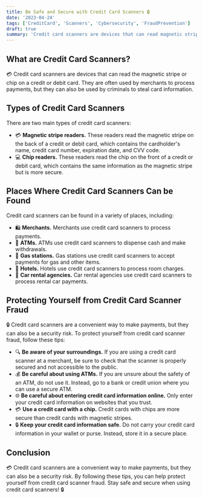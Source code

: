 ```yaml
---
title: Be Safe and Secure with Credit Card Scanners 🔒
date: '2023-04-24'
tags: ['CreditCard', 'Scanners', 'Cybersecurity', 'FraudPrevention']
draft: true
summary: 'Credit card scanners are devices that can read magnetic stripes or chips on credit or debit cards. Learn about the two main types of credit card scanners, where they can be found, and tips for protecting yourself from credit card scanner fraud.'
---
```


## What are Credit Card Scanners?

💳 Credit card scanners are devices that can read the magnetic stripe or chip on
a credit or debit card. They are often used by merchants to process payments,
but they can also be used by criminals to steal card information.

## Types of Credit Card Scanners

There are two main types of credit card scanners:

- 💳 **Magnetic stripe readers.** These readers read the magnetic stripe on the
  back of a credit or debit card, which contains the cardholder's name, credit
  card number, expiration date, and CVV code.
- 💻 **Chip readers.** These readers read the chip on the front of a credit or
  debit card, which contains the same information as the magnetic stripe but is
  more secure.

## Places Where Credit Card Scanners Can be Found

Credit card scanners can be found in a variety of places, including:

- 🛍️ **Merchants.** Merchants use credit card scanners to process payments.
- 🏧 **ATMs.** ATMs use credit card scanners to dispense cash and make
  withdrawals.
- 🚗 **Gas stations.** Gas stations use credit card scanners to accept payments
  for gas and other items.
- 🏨 **Hotels.** Hotels use credit card scanners to process room charges.
- 🚗 **Car rental agencies.** Car rental agencies use credit card scanners to
  process rental car payments.

## Protecting Yourself from Credit Card Scanner Fraud

🔒 Credit card scanners are a convenient way to make payments, but they can also
be a security risk. To protect yourself from credit card scanner fraud, follow
these tips:

- 🔍 **Be aware of your surroundings.** If you are using a credit card scanner
  at a merchant, be sure to check that the scanner is properly secured and not
  accessible to the public.
- 💰 **Be careful about using ATMs.** If you are unsure about the safety of an
  ATM, do not use it. Instead, go to a bank or credit union where you can use a
  secure ATM.
- 🌐 **Be careful about entering credit card information online.** Only enter
  your credit card information on websites that you trust.
- 💳 **Use a credit card with a chip.** Credit cards with chips are more secure
  than credit cards with magnetic stripes.
- 🔒 **Keep your credit card information safe.** Do not carry your credit card
  information in your wallet or purse. Instead, store it in a secure place.

## Conclusion

💳 Credit card scanners are a convenient way to make payments, but they can also
be a security risk. By following these tips, you can help protect yourself from
credit card scanner fraud. Stay safe and secure when using credit card scanners!
🔒
